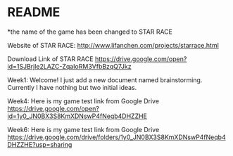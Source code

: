 # README
*the name of the game has been changed to STAR RACE

Website of STAR RACE: http://www.lifanchen.com/projects/starrace.html
  
Download Link of STAR RACE https://drive.google.com/open?id=1SJBrjle2LAZC-ZqaIoRM3VfbBzqQ7Jkz

Week1:
Welcome!
I just add a new document named brainstorming. Currently I have nothing but two initial ideas.

Week4:
Here is my game test link from Google Drive
https://drive.google.com/open?id=1y0_JN0BX3S8KmXDNswP4fNeqb4DHZZHE

Week6:
Here is my game test link from Google Drive
https://drive.google.com/drive/folders/1y0_JN0BX3S8KmXDNswP4fNeqb4DHZZHE?usp=sharing
